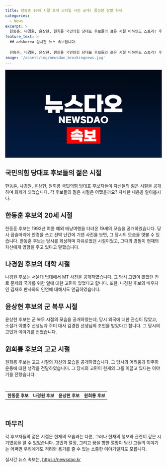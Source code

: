 ```yaml
---
title: 한동훈 19세 시절 로커 스타일 사진 공개! 풍성한 장발 화제
categories:
  - News
excerpt: >
  한동훈, 나경원, 윤상현, 원희룡 국민의힘 당대표 후보들의 젊은 시절 비하인드 스토리! 후보들의 20대 사진 공개로 눈길. 한 후보의 해외 배낭여행 사진에 담긴 청춘 모습, 나 후보의 대학 시절 MT 사진, 윤 후보의 군 복무 시절 사진, 원 후보의 고교 시절 사진. 후보들의 젊은 시절 고민과 꿈, 그리고 현재와의 연결고리를 엿볼 수 있었습니다. 클릭해서 후보들의 청춘 이야기를 만나보세요!
feature_text: >
  ## adskorea 실시간 뉴스 속보입니다.

  한동훈, 나경원, 윤상현, 원희룡 국민의힘 당대표 후보들의 젊은 시절 비하인드 스토리! 후보들의 20대 사진 공개로 눈길. 한 후보의 해외 배낭여행 사진에 담긴 청춘 모습, 나 후보의 대학 시절 MT 사진, 윤 후보의 군 복무 시절 사진, 원 후보의 고교 시절 사진. 후보들의 젊은 시절 고민과 꿈, 그리고 현재와의 연결고리를 엿볼 수 있었습니다. 클릭해서 후보들의 청춘 이야기를 만나보세요!
image: '/assets/img/newsdao_breakingnews.jpg'
---
```


<p><img src="/assets/img/newsdao_breakingnews.jpg" alt="adskorea 속보" /></p>

<h2 data-ke-size="size26">국민의힘 당대표 후보들의 젊은 시절</h2>

<p data-ke-size="size16">한동훈, 나경원, 윤상현, 원희룡 국민의힘 당대표 후보자들이 자신들의 젊은 시절을 공개하며 화제가 되었습니다. 각 후보들의 젊은 시절은 어땠을까요? 자세한 내용을 알아봅시다.</p>

<h2>한동훈 후보의 20세 시절</h2>

<p data-ke-size="size16">한동훈 후보는 1992년 여름 해외 배낭여행을 다녀온 19세의 모습을 공개하였습니다. 당시 곱슬머리에 안경을 쓰고 선박 난간에 기댄 사진을 보면, 그 당시의 모습을 엿볼 수 있습니다. 한동훈 후보는 당시를 회상하며 자유로웠던 시절이었고, 그때의 경험이 현재의 자신에게 영향을 주고 있다고 말했습니다.</p>

<h2>나경원 후보의 대학 시절</h2>

<p data-ke-size="size16">나경원 후보는 서울대 법대에서 MT 사진을 공개하였습니다. 그 당시 고민이 많았던 진로 문제와 국가를 위한 일에 대한 고민이 있었다고 합니다. 또한, 나경원 후보의 배우자인 김재호 판사와의 인연에 대해서도 언급하였습니다.</p>

<h2>윤상현 후보의 군 복무 시절</h2>

<p data-ke-size="size16">윤상현 후보는 군 복무 시절의 모습을 공개하였는데, 당시 외국에 대한 관심이 많았고, 소설가 이병주 선생님과 주미 대사 김경원 선생님의 조언을 받았다고 합니다. 그 당시의 고민과 이야기를 전했습니다.</p>

<h2>원희룡 후보의 고교 시절</h2>

<p data-ke-size="size16">원희룡 후보는 고교 시절의 자신의 모습을 공개하였습니다. 그 당시의 어려움과 민주화운동에 대한 생각을 전달하였습니다. 그 당시의 고민이 현재의 그를 이끌고 있다는 이야기를 전했습니다.</p>

<p data-ke-size="size16">&nbsp;</p>

<table>
    <tbody>
        <tr>
            <td style="text-align: center; height: 17px;"><b>한동훈 후보</b></td>
            <td style="text-align: center; height: 17px;"><b>나경원 후보</b></td>
            <td style="text-align: center; height: 17px;"><b>윤상현 후보</b></td>
            <td style="text-align: center; height: 17px;"><b>원희룡 후보</b></td>
        </tr>
    </tbody>
</table>

<p data-ke-size="size16">&nbsp;</p>

<h2 data-ke-size="size26">마무리</h2>

<p data-ke-size="size16">각 후보자들의 젊은 시절은 현재의 모습과는 다른, 그러나 현재의 행보와 관련이 깊은 시기였음을 알 수 있었습니다. 고민과 열정, 그리고 꿈을 향한 열망이 담긴 그들의 이야기는 어쩌면 우리에게도 격려와 용기를 줄 수 있는 소중한 이야기일지도 모릅니다.</p>
실시간 뉴스 속보는, <a href="https://newsdao.kr" rel="dofollow">https://newsdao.kr</a>


